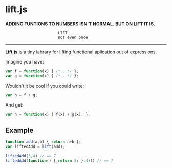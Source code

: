 # lift.js

**ADDING FUNTIONS TO NUMBERS ISN'T NORMAL.**
**BUT ON LIFT IT IS.**

                           LIFT
                           not even once

---
**Lift.js** is a tiny labrary for lifting functional aplication out of expressions.

Imagine you have:

```js
var f = function(x) { /*...*/ };
var g = function(x) { /*...*/ };
```

Wouldn't it be cool if you could write:

```js
var h = f + g;
```

And get:

```js
var h = function(x) { f(x) + g(x); };
```

## Example

```js
function add(a,b) { return a+b };
var liftedAdd = lift(add);

liftedAdd(3,4) // == 7
liftedAdd(function() { return 3; },4)() // == 7
```
